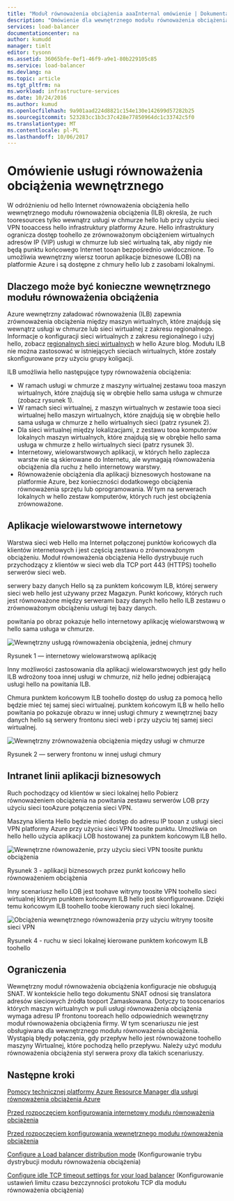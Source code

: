 ```yaml
---
title: "Moduł równoważenia obciążenia aaaInternal omówienie | Dokumentacja firmy Microsoft"
description: "Omówienie dla wewnętrznego modułu równoważenia obciążenia i ich funkcje. Jak działa moduł równoważenia obciążenia dla platformy Azure i możliwe scenariusze tooconfigure wewnętrznych punktów końcowych"
services: load-balancer
documentationcenter: na
author: kumudd
manager: timlt
editor: tysonn
ms.assetid: 36065bfe-0ef1-46f9-a9e1-80b229105c85
ms.service: load-balancer
ms.devlang: na
ms.topic: article
ms.tgt_pltfrm: na
ms.workload: infrastructure-services
ms.date: 10/24/2016
ms.author: kumud
ms.openlocfilehash: 9a901aad224d8821c154e130e142699d57282b25
ms.sourcegitcommit: 523283cc1b3c37c428e77850964dc1c33742c5f0
ms.translationtype: MT
ms.contentlocale: pl-PL
ms.lasthandoff: 10/06/2017
---
```

# <a name="internal-load-balancer-overview"></a>Omówienie usługi równoważenia obciążenia wewnętrznego

W odróżnieniu od hello Internet równoważenia obciążenia hello wewnętrznego modułu równoważenia obciążenia (ILB) określa, że ruch tooresources tylko wewnątrz usługi w chmurze hello lub przy użyciu sieci VPN tooaccess hello infrastruktury platformy Azure. Hello infrastruktury ogranicza dostęp toohello ze zrównoważonym obciążeniem wirtualnych adresów IP (VIP) usługi w chmurze lub sieć wirtualną tak, aby nigdy nie będą punktu końcowego Internet tooan bezpośrednio uwidocznione. To umożliwia wewnętrzny wiersz toorun aplikacje biznesowe (LOB) na platformie Azure i są dostępne z chmury hello lub z zasobami lokalnymi.

## <a name="why-you-may-need-an-internal-load-balancer"></a>Dlaczego może być konieczne wewnętrznego modułu równoważenia obciążenia

Azure wewnętrzny załadować równoważenia (ILB) zapewnia zrównoważenia obciążenia między maszyn wirtualnych, które znajdują się wewnątrz usługi w chmurze lub sieci wirtualnej z zakresu regionalnego. Informacje o konfiguracji sieci wirtualnych z zakresu regionalnego i użyj hello, zobacz [regionalnych sieci wirtualnych](https://azure.microsoft.com/blog/2014/05/14/regional-virtual-networks/) w hello Azure blog. Modułu ILB nie można zastosować w istniejących sieciach wirtualnych, które zostały skonfigurowane przy użyciu grupy koligacji.

ILB umożliwia hello następujące typy równoważenia obciążenia:

* W ramach usługi w chmurze z maszyny wirtualnej zestawu tooa maszyn wirtualnych, które znajdują się w obrębie hello sama usługa w chmurze (zobacz rysunek 1).
* W ramach sieci wirtualnej, z maszyn wirtualnych w zestawie tooa sieci wirtualnej hello maszyn wirtualnych, które znajdują się w obrębie hello sama usługa w chmurze z hello wirtualnych sieci (patrz rysunek 2).
* Dla sieci wirtualnej między lokalizacjami, z zestawu tooa komputerów lokalnych maszyn wirtualnych, które znajdują się w obrębie hello sama usługa w chmurze z hello wirtualnych sieci (patrz rysunek 3).
* Internetowy, wielowarstwowych aplikacji, w których hello zaplecza warstw nie są skierowane do Internetu, ale wymagają równoważenia obciążenia dla ruchu z hello internetowy warstwy.
* Równoważenie obciążenia dla aplikacji biznesowych hostowane na platformie Azure, bez konieczności dodatkowego obciążenia równoważenia sprzętu lub oprogramowania. W tym na serwerach lokalnych w hello zestaw komputerów, których ruch jest obciążenia zrównoważone.

## <a name="internet-facing-multi-tier-applications"></a>Aplikacje wielowarstwowe internetowy

Warstwa sieci web Hello ma Internet połączonej punktów końcowych dla klientów internetowych i jest częścią zestawu o zrównoważonym obciążeniu. Moduł równoważenia obciążenia Hello dystrybuuje ruch przychodzący z klientów w sieci web dla TCP port 443 (HTTPS) toohello serwerów sieci web.

serwery bazy danych Hello są za punktem końcowym ILB, której serwery sieci web hello jest używany przez Magazyn. Punkt końcowy, których ruch jest równoważone między serwerami bazy danych hello hello ILB zestawu o zrównoważonym obciążeniu usługi tej bazy danych.

powitania po obraz pokazuje hello internetowy aplikację wielowarstwową w hello sama usługa w chmurze.

![Wewnętrzny usługą równoważenia obciążenia, jednej chmury](./media/load-balancer-internal-overview/IC736321.png)

Rysunek 1 — internetowy wielowarstwową aplikację

Inny możliwości zastosowania dla aplikacji wielowarstwowych jest gdy hello ILB wdrożony tooa innej usługi w chmurze, niż hello jednej odbierającą usługi hello na powitania ILB.

Chmura punktem końcowym ILB toohello dostęp do usług za pomocą hello będzie mieć tej samej sieci wirtualnej. punktem końcowym ILB w hello hello powitania po pokazuje obrazu w innej usługi chmury z wewnętrznej bazy danych hello są serwery frontonu sieci web i przy użyciu tej samej sieci wirtualnej.

![Wewnętrzny zrównoważenia obciążenia między usługi w chmurze](./media/load-balancer-internal-overview/IC744147.png)

Rysunek 2 — serwery frontonu w innej usługi chmury

## <a name="intranet-line-of-business-applications"></a>Intranet linii aplikacji biznesowych

Ruch pochodzący od klientów w sieci lokalnej hello Pobierz równoważeniem obciążenia na powitania zestawu serwerów LOB przy użyciu sieci tooAzure połączenia sieci VPN.

Maszyna klienta Hello będzie mieć dostęp do adresu IP tooan z usługi sieci VPN platformy Azure przy użyciu sieci VPN toosite punktu. Umożliwia on hello hello użycia aplikacji LOB hostowanej za punktem końcowym ILB hello.

![Wewnętrzne równoważenie, przy użyciu sieci VPN toosite punktu obciążenia](./media/load-balancer-internal-overview/IC744148.png)

Rysunek 3 - aplikacji biznesowych przez punkt końcowy hello równoważeniem obciążenia

Inny scenariusz hello LOB jest toohave witryny toosite VPN toohello sieci wirtualnej którym punktem końcowym ILB hello jest skonfigurowane. Dzięki temu końcowym ILB toohello toobe kierowany ruch sieci lokalnej.

![Obciążenia wewnętrznego równoważenia przy użyciu witryny toosite sieci VPN](./media/load-balancer-internal-overview/IC744150.png)

Rysunek 4 - ruchu w sieci lokalnej kierowane punktem końcowym ILB toohello

## <a name="limitations"></a>Ograniczenia

Wewnętrzny moduł równoważenia obciążenia konfiguracje nie obsługują SNAT. W kontekście hello tego dokumentu SNAT odnosi się translatora adresów sieciowych źródła tooport Zamaskowana.  Dotyczy to tooscenarios których maszyn wirtualnych w puli usługi równoważenia obciążenia wymaga adresu IP frontonu tooreach hello odpowiednich wewnętrzny moduł równoważenia obciążenia firmy. W tym scenariuszu nie jest obsługiwana dla wewnętrznego modułu równoważenia obciążenia. Wystąpią błędy połączenia, gdy przepływ hello jest równoważone toohello maszyny Wirtualnej, które pochodzą hello przepływu. Należy użyć modułu równoważenia obciążenia styl serwera proxy dla takich scenariuszy.

## <a name="next-steps"></a>Następne kroki

[Pomocy technicznej platformy Azure Resource Manager dla usługi równoważenia obciążenia Azure](load-balancer-arm.md)

[Przed rozpoczęciem konfigurowania internetowy modułu równoważenia obciążenia](load-balancer-get-started-internet-arm-ps.md)

[Przed rozpoczęciem konfigurowania wewnętrznego modułu równoważenia obciążenia](load-balancer-get-started-ilb-arm-ps.md)

[Configure a Load balancer distribution mode](load-balancer-distribution-mode.md) (Konfigurowanie trybu dystrybucji modułu równoważenia obciążenia)

[Configure idle TCP timeout settings for your load balancer](load-balancer-tcp-idle-timeout.md) (Konfigurowanie ustawień limitu czasu bezczynności protokołu TCP dla modułu równoważenia obciążenia)
